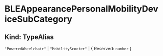 # **BLEAppearancePersonalMobilityDeviceSubCategory**

## **Kind: TypeAlias**

`"PoweredWheelchair"` | `"MobilityScooter"` | { Reserved: `number` }
